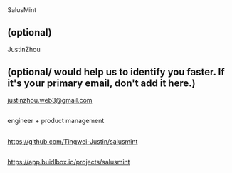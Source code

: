 ## <PROJECT NAME>
SalusMint
  
## <YOUR FULL NAME> (optional)
JustinZhou
  
## <Used Email in Buidlbox> (optional/ would help us to identify you faster. If it's your primary email, don't add it here.)
justinzhou.web3@gmail.com
  
## <YOUR ROLE ON THE TEAM>
engineer + product management
  
## <LINK TO THE PROJECT REPOSITORY>
https://github.com/Tingwei-Justin/salusmint

## <LINK TO BUIDLBOX SUBMISSION>
https://app.buidlbox.io/projects/salusmint
  
## <ANY LINKS TO YOUR SOCIALS THAT YOU WANT PEOPLE TO SEE WHO MIGHT COME ACROSS YOUR SUBMISSION IN THE FUTURE>
